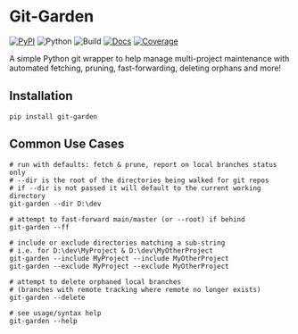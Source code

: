 # Git-Garden

[![PyPI](https://img.shields.io/pypi/v/git-garden.svg)](https://pypi.org/project/git-garden/)
![Python](https://img.shields.io/pypi/pyversions/git-garden)
![Build](https://github.com/rcpd/git-garden/actions/workflows/pr-pipeline.yml/badge.svg?branch=main)
[![Docs](https://readthedocs.org/projects/git-garden/badge)](https://git-garden.readthedocs.io/latest/)
[![Coverage](https://coveralls.io/repos/github/c0ff33-dev/git-garden/badge.svg?branch=main)](https://coveralls.io/github/c0ff33-dev/git-garden?branch=main)

A simple Python git wrapper to help manage multi-project maintenance with automated fetching, pruning, fast-forwarding, deleting orphans and more!

## Installation

```
pip install git-garden
```

## Common Use Cases

```
# run with defaults: fetch & prune, report on local branches status only
# --dir is the root of the directories being walked for git repos
# if --dir is not passed it will default to the current working directory
git-garden --dir D:\dev

# attempt to fast-forward main/master (or --root) if behind
git-garden --ff

# include or exclude directories matching a sub-string
# i.e. for D:\dev\MyProject & D:\dev\MyOtherProject
git-garden --include MyProject --include MyOtherProject
git-garden --exclude MyProject --exclude MyOtherProject

# attempt to delete orphaned local branches
# (branches with remote tracking where remote no longer exists)
git-garden --delete

# see usage/syntax help
git-garden --help
```